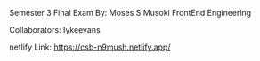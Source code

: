 Semester 3 Final Exam
By: Moses S Musoki
FrontEnd Engineering

Collaborators: Iykeevans

netlify Link: https://csb-n9mush.netlify.app/
